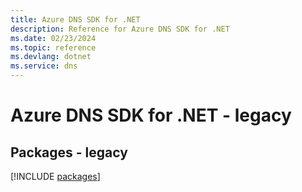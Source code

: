 ```yaml
---
title: Azure DNS SDK for .NET
description: Reference for Azure DNS SDK for .NET
ms.date: 02/23/2024
ms.topic: reference
ms.devlang: dotnet
ms.service: dns
---
```

# Azure DNS SDK for .NET - legacy
## Packages - legacy
[!INCLUDE [packages](dns-index.md)]